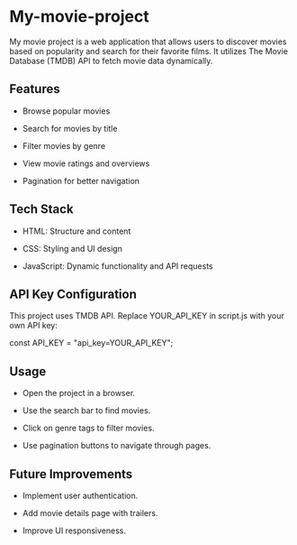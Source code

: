 # My-movie-project
My movie project is a web application that allows users to discover movies based on popularity and search for their favorite films. It utilizes The Movie Database (TMDB) API to fetch movie data dynamically.

## Features

- Browse popular movies

- Search for movies by title

- Filter movies by genre

- View movie ratings and overviews

- Pagination for better navigation

## Tech Stack

- HTML: Structure and content

- CSS: Styling and UI design

- JavaScript: Dynamic functionality and API requests

## API Key Configuration

This project uses TMDB API. Replace YOUR_API_KEY in script.js with your own API key:

const API_KEY = "api_key=YOUR_API_KEY";

## Usage

- Open the project in a browser.

- Use the search bar to find movies.

- Click on genre tags to filter movies.

- Use pagination buttons to navigate through pages.

## Future Improvements

- Implement user authentication.

- Add movie details page with trailers.

- Improve UI responsiveness.
